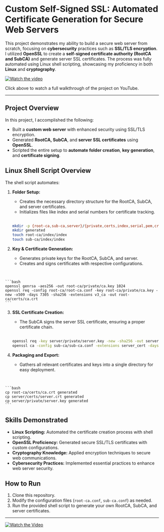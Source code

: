 # Custom Self-Signed SSL: Automated Certificate Generation for Secure Web Servers

This project demonstrates my ability to build a secure web server from scratch, focusing on **cybersecurity** practices such as **SSL/TLS encryption**. I utilized **OpenSSL** to create a **self-signed certificate authority (RootCA and SubCA)** and generate server SSL certificates. The process was fully automated using Linux shell scripting, showcasing my proficiency in both **Linux** and **cryptography**.

[![Watch the video](https://img.youtube.com/vi/2AdqcC8hQNI/0.jpg)](https://www.youtube.com/watch?v=2AdqcC8hQNI)

Click above to watch a full walkthrough of the project on YouTube.

---

## Project Overview

In this project, I accomplished the following:

- Built a **custom web server** with enhanced security using SSL/TLS encryption.
- Generated **RootCA, SubCA**, and **server SSL certificates** using **OpenSSL**.
- Scripted the entire setup to **automate folder creation**, **key generation**, and **certificate signing**.

## Linux Shell Script Overview

The shell script automates:

1. **Folder Setup:**
    - Creates the necessary directory structure for the RootCA, SubCA, and server certificates.
    - Initializes files like index and serial numbers for certificate tracking.
   <br>

    ```bash
    mkdir -p {root-ca,sub-ca,server}/{private,certs,index,serial,pem,crl,csr}
    mkdir generated
    touch root-ca/index/index
    touch sub-ca/index/index
    ```

2. **Key & Certificate Generation:**
    - Generates private keys for the RootCA, SubCA, and server.
    - Creates and signs certificates with respective configurations.
<br>

    ```bash
    openssl genrsa -aes256 -out root-ca/private/ca.key 1024
    openssl req -config root-ca/root-ca.conf -key root-ca/private/ca.key -new -x509 -days 7305 -sha256 -extensions v3_ca -out root-ca/certs/ca.crt
    ```

3. **SSL Certificate Creation:**
    - The SubCA signs the server SSL certificate, ensuring a proper certificate chain.
    <br>
    
    ```bash
    openssl req -key server/private/server.key -new -sha256 -out server/csr/server.csr
    openssl ca -config sub-ca/sub-ca.conf -extensions server_cert -days 365 -notext -in server/csr/server.csr -out server/certs/server.crt
    ```

4. **Packaging and Export:**
    - Gathers all relevant certificates and keys into a single directory for easy deployment.
<br>

    ```bash
    cp root-ca/certs/ca.crt generated
    cp server/certs/server.crt generated
    cp server/private/server.key generated
    ```

## Skills Demonstrated

- **Linux Scripting:** Automated the certificate creation process with shell scripting.
- **OpenSSL Proficiency:** Generated secure SSL/TLS certificates with custom configurations.
- **Cryptography Knowledge:** Applied encryption techniques to secure web communications.
- **Cybersecurity Practices:** Implemented essential practices to enhance web server security.

## How to Run

1. Clone this repository.
2. Modify the configuration files (`root-ca.conf`, `sub-ca.conf`) as needed.
3. Run the provided shell script to generate your own RootCA, SubCA, and server certificates.

---

[![Watch the Video](https://img.shields.io/badge/Watch-Video-red?style=for-the-badge)](https://www.youtube.com/watch?v=2AdqcC8hQNI)
